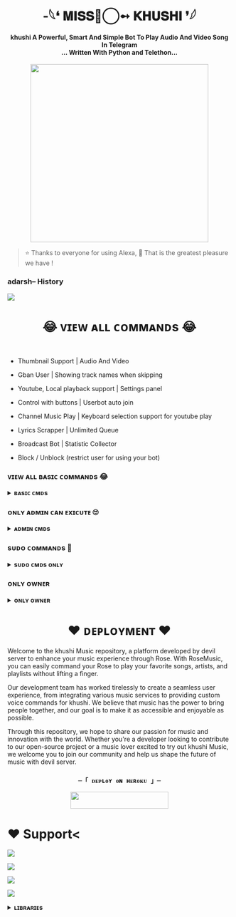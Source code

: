 <h1 align="center"><b>-𓆩❛ 𝐌𝐈𝐒𝐒🥀⃝➻ 𝐊𝐇𝐔𝐒𝐇𝐈 ❜𓆪⁩</b></h1>

<h4 align="center">khushi A Powerful, Smart And Simple Bot To Play Audio And Video Song In Telegram<br> ... Written With Python and Telethon...</h4>

<p align="center"><a href="https://telegram.me/Ajanabee_Duniya"><img src="https://te.legra.ph/file/98647d0de62da0d28a2ce.jpg" width="400"></a></p>

<p  <img src="https://img.shields.io/pypi/v/telethon?color=yellow&label=telethon&logo=python&logoColor=green&style=for-the-badge" /></a>

</p>

> ⭐️ Thanks to everyone for using Alexa,  🤭 That is the greatest pleasure we have !

### adarsh– History

<a href="https://telegram.me/NO_LOVE_I_HATE_LOVE"><img src="https://img.shields.io/badge/Join%20Support-blue.svg?style=for-the-badge&logo=YouTube"></a>

<h1 align="center"><b>😂 ᴠɪᴇᴡ ᴀʟʟ ᴄᴏᴍᴍᴀɴᴅs 😂</b></h1>

<br>

- Thumbnail Support | Audio And Video

- Gban User | Showing track names when skipping

- Youtube, Local playback support | Settings panel

- Control with buttons | Userbot auto join

- Channel Music Play | Keyboard selection support for youtube play

- Lyrics Scrapper | Unlimited Queue

- Broadcast Bot | Statistic Collector

- Block / Unblock (restrict user for using your bot)

### ᴠɪᴇᴡ ᴀʟʟ ʙᴀsɪᴄ ᴄᴏᴍᴍᴀɴᴅs 😂

<details>

<summary><b>ʙᴀsɪᴄ ᴄᴍᴅs</b></summary>

<br>

- `/play <song name>` - play song you requested

- `/playlist` - Show now playing list

- `/song <song name>` - download songs you want quickly

- `/search <query>` - search videos on youtube with details

- `/vsong <song name>` - download videos you want quickly

- `/lyric <song name>` - lyrics scrapper

- `/vk <song name>` - generate song without download

</details>

###  ᴏɴʟʏ ᴀᴅᴍɪɴ ᴄᴀɴ ᴇxɪᴄᴜᴛᴇ 🙄

<details>

<summary><b>ᴀᴅᴍɪɴ ᴄᴍᴅs</b></summary>

<br>

- `/player` - open music player settings panel

- `/pause` - pause song play

- `/resume` - resume song play

- `/skip` - play next song

- `/end` - stop music play

- `/ping` - check the bot ping status

- `/auth` - authorized people to access the admin commands

- `/deauth` - deauthorized people to access the admin commands

</details>

### sᴜᴅᴏ ᴄᴏᴍᴍᴀɴᴅs 🤭

    

<details>

<summary><b>sᴜᴅᴏ ᴄᴍᴅs ᴏɴʟʏ</b></summary>

<br>

- `/broadcast` - order the assistant to leave all groups

- `/gban` - gban user

</details>

    

### ᴏɴʟʏ ᴏᴡɴᴇʀ

    

<details>

<summary><b>ᴏɴʟʏ ᴏᴡɴᴇʀ</b></summary>

<br>

- `/broadcast` - send a broadcast message from the bot

- `/block` - block people for using your bot

- `/unblock` - unblock people you blocked for using your bot

- `/blocklist` - show the list of all people who's blocked for using your bot

</details>

</details>

<h1 align="center"><b>❤️ ᴅᴇᴘʟᴏʏᴍᴇɴᴛ ❤️</b></h1>

Welcome to the khushi Music repository, a platform developed by devil server to enhance your music experience through Rose. With RoseMusic, you can easily command your Rose to play your favorite songs, artists, and playlists without lifting a finger.

Our development team has worked tirelessly to create a seamless user experience, from integrating various music services to providing custom voice commands for khushi. We believe that music has the power to bring people together, and our goal is to make it as accessible and enjoyable as possible.

Through this repository, we hope to share our passion for music and innovation with the world. Whether you're a developer looking to contribute to our open-source project or a music lover excited to try out khushi Music, we welcome you to join our community and help us shape the future of music with devil server.

<h3 align="center">

    ─「 ᴅᴇᴩʟᴏʏ ᴏɴ ʜᴇʀᴏᴋᴜ 」─

</h3>

<p align="center"><a href="https://dashboard.heroku.com/new?template=https://github.com/Khushijha5544/KHUSHIMUSICBOT"> <img src="https://img.shields.io/badge/Deploy%20On%20Heroku-black?style=for-the-badge&logo=heroku" width="220" height="38.45"/></a></p>

# ❤️ Support<

<a href="https://t.me/Ajanabee_Duniya"><img src="https://img.shields.io/badge/Join-Telegram%20Channel-red.svg?logo=Telegram"></a>

<a href="https://t.me/NO_LOVE_I_HATE_LOVE"><img src="https://img.shields.io/badge/Join-Telegram%20Group-blue.svg?logo=telegram"></a>

<a href="https://t.me/ab_krishna_uff"><img src="https://img.shields.io/badge/Give-Me%20Heart-blue.svg?logo=telegram"></a>

<a href="https://t.me/NO_LOVE_I_HATE_LOVE"><img src="https://img.shields.io/badge/Give-Me%20Heart-blue.svg?logo=telegram"></a>

</details>

<details>

<summary><b>ʟɪʙʀᴀʀɪᴇs</b></summary>

<br>

ᴛʜᴀɴᴋs ᴛᴏ ᴀʟʟ ᴏғ ʏᴏᴜ ғᴏʀ ᴜsɪɴɢ ᴀɴᴅ ᴍᴀᴋɪɴɢ ᴀʟᴇxᴀ:

- [Pyrogram](https://github.com/pyrogram/pyrogram)

- [Py-Tgcalls](https://github.com/pytgcalls/pytgcalls)

</details>

















